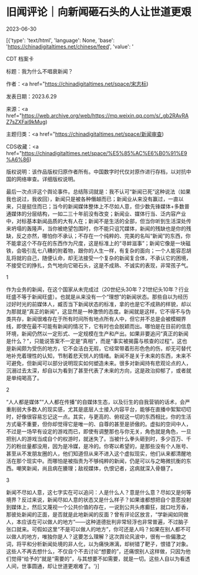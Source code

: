 # 旧闻评论｜向新闻砸石头的人让世道更艰

2023-06-30

[{'type': 'text/html', 'language': None, 'base': 'https://chinadigitaltimes.net/chinese/feed', 'value': '

CDT 档案卡

标题：我为什么不唱衰新闻？

作者：<a href="https://chinadigitaltimes.net/space/宋志标)

发表日期：2023.6.29

来源：<a href="https://web.archive.org/web/https://mp.weixin.qq.com/s/_gb2RAvRAZ7sZXFai9kMug)

主题归类：<a href="https://chinadigitaltimes.net/space/新闻审查)

CDS收藏：<a href="https://chinadigitaltimes.net/space/%E5%85%AC%E6%B0%91%E9%A6%86)

版权说明：该作品版权归原作者所有。中国数字时代仅对原作进行存档，以对抗中国的网络审查。详细版权说明。





最后一次点评这个舆论事件。总结陈词就是：我不认可“新闻已死”这种说法（如果我也说过，我收回），新闻只是被各种僭越而已；新闻业从来没有赢过，一直以来，只是挺住而已；当今的新闻媒体整体上不尽如人意，但少数先锋媒体+多数普通媒体的分层结构，一如二三十年前没有改变；新闻业、媒体行当、泛内容产业中，对标基本新闻品质的大有人在；新闻不是生活的全部，但当你听到生活深处传来坍塌的轰隆声，当你被绝望包围时，你不能只诅咒媒体，新闻的残缺也是你的残缺，反之亦然，哪怕你不承认；不存在一个纯粹的、完美的名叫“新闻”的东西，你不能拿这个不存在的东西作为尺度，这是标准上的“寻衅滋事”；新闻它像是一块磁铁，会吸引乱七八糟的附着物，跟你的人生一样，有复杂的面向；一个人能容忍胡乱将就的自己，随便认命，却无法接受一个复杂的新闻复合体，不承认它的困境，不接受它的挣扎，负气地向它砸石头，这是不成熟、不诚实的表现，非常孩子气。

1

作为业务的新闻，在这个国家从未完成过（20世纪头30年？21世纪头10年？行业旺盛不等于新闻旺盛）。也就是从来没有一个“理想”的新闻状态。那些自以为经历过好时光的前媒体人，臧否当下新闻状态的标准，拿的也是它不成熟的样貌，却以为那就是“真正的新闻”，这显然是一种激愤的态度。新闻就是这样，它不得不与伪类共存，新闻很难存在于所有时间所有地点所有人中，但它并不总是会被模糊界线，即使在最不可能有新闻的情况下，它有时也会脱颖而出。哪怕是在目前的信息环境，新闻仍然以一定形式、一定规模在生产和产出。如果非要追问“真正的新闻是什么？”，只能说答案不一定是“真相”，而是“事实被揭露与核查的过程”。这也是新闻颇为受伤的地方，它不会洁白无瑕，它经常带着形形色色的伤，却无可替代地补充着理性的认知，节制着悲天悯人的情绪。新闻不是关于未来的东西，未来不可避免，但新闻可以部分说明现实如何塑造未来。很多对新闻持有悲观论点的人，沉溺过去太深，却自以为看到了甚至代表了未来的方向，这是政治抑郁了，或者就是单纯喝高了。

2

“人人都是媒体”“人人都在传播”的自媒体生态，以及衍生的自我营销的话术，会严重削弱大多数人的现实感，尤其是底层人士接入内容平台，能够在直播中絮絮叨叨时，好像很容易忘记这一点。其实，与更高的、俯视这一切的东西相比，你的生活方式毫不重要，但你却觉得它是唯一的、自尊的甚至是骄傲的。虚拟的空间中人，不过是一场早有设定的游戏而已，即使有调整那也与你无关，角色就是角色，一旦把别人的游戏当成自个的权游时，就迷失了。当被什么拳头砸到时，多少百万、千万的粉丝量都没用，因为是冷媒，是冷的。你寄以希望的，是那些没有个人账号、甚至从不发朋友圈的人，他们知道但从来不进入这个虚拟现实，他们从来都清醒地活在那个现实中。而哪怕是被指责为不够纯粹的新闻，仍是可以与之略微抗衡的东西。嘲笑新闻，尚且病在腠理；敌视媒体，仇恨记者，这病就深入骨髓了。

3

新闻不尽如人意，这七字实在可以追问：人是什么人？意是什么意？尽如又是何等境界？反过来说，新闻尽如人意的状态又是什么样子？如果谁都想把自个意愿投射到媒体上，然后又蔑视一个公共价值的存在，一说到公共头疼癫狂，就口吐芳香，那彼处新闻的正面，是否就是此地新闻的反面？曾有评论区放言，“学新闻如同做人，本应该在可以做人的地方“——这种道德批判非常轻浮也非常普遍，不过脑子张口就来。可假如这里“不是可以做人的地方”，你可还是人吗？如果在别人都不可以做人的地方，唯独你是人？这要怎么理解？这次舆论风波中，很有一些偏激之词，将平和分析新闻处境的非人化，以为痛快淋漓，却树错了靶子，恨错了对象。这些人不再去想什么，不仅自个不去讨论“想要的”，还痛恨别人这样做，只因为他们觉得“给予的”就是“需要的”，与其想要不如需要，就是一切。这些人自以为看透人间，世事圆通，却让世道更艰难了。'}]
